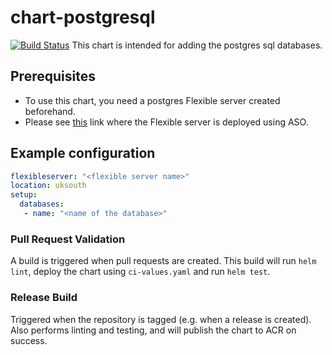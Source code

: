 # chart-postgresql
[![Build Status](https://dev.azure.com/hmcts/PlatformOperations/_apis/build/status/chart-postgresql)](https://dev.azure.com/hmcts/PlatformOperations/_build?definitionId=856)
This chart is intended for adding the postgres sql databases.

## Prerequisites

- To use this chart, you need a postgres Flexible server created beforehand.
- Please see [this](https://github.com/hmcts/cnp-flux-config/blob/master/apps/sscs/preview/aso/sscs-postgres.yaml) link where the Flexible server is deployed using ASO.

## Example configuration

```yaml
flexibleserver: "<flexible server name>"
location: uksouth
setup:
  databases:
   - name: "<name of the database>"
```

### Pull Request Validation

A build is triggered when pull requests are created. This build will run `helm lint`, deploy the chart using `ci-values.yaml` and run `helm test`.

### Release Build

Triggered when the repository is tagged (e.g. when a release is created). Also performs linting and testing, and will publish the chart to ACR on success.
